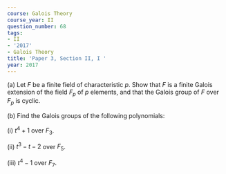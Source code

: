 ```yaml
---
course: Galois Theory
course_year: II
question_number: 68
tags:
- II
- '2017'
- Galois Theory
title: 'Paper 3, Section II, I '
year: 2017
---
```




(a) Let $F$ be a finite field of characteristic $p$. Show that $F$ is a finite Galois extension of the field $F_{p}$ of $p$ elements, and that the Galois group of $F$ over $F_{p}$ is cyclic.

(b) Find the Galois groups of the following polynomials:

(i) $t^{4}+1$ over $F_{3}$.

(ii) $t^{3}-t-2$ over $F_{5}$.

(iii) $t^{4}-1$ over $F_{7}$.